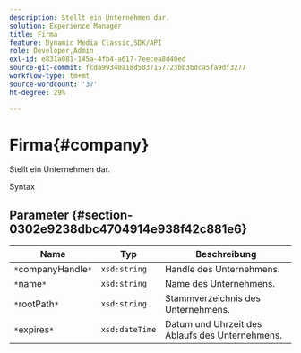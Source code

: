 ```yaml
---
description: Stellt ein Unternehmen dar.
solution: Experience Manager
title: Firma
feature: Dynamic Media Classic,SDK/API
role: Developer,Admin
exl-id: e831a081-145a-4fb4-a617-7eecea8d40ed
source-git-commit: fcda99340a18d5037157723bb3bdca5fa9df3277
workflow-type: tm+mt
source-wordcount: '37'
ht-degree: 29%

---
```


# Firma{#company}

Stellt ein Unternehmen dar.

Syntax

## Parameter {#section-0302e9238dbc4704914e938f42c881e6}

| Name | Typ | Beschreibung |
|---|---|---|
| `*`companyHandle`*` | `xsd:string` | Handle des Unternehmens. |
| `*`name`*` | `xsd:string` | Name des Unternehmens. |
| `*`rootPath`*` | `xsd:string` | Stammverzeichnis des Unternehmens. |
| `*`expires`*` | `xsd:dateTime` | Datum und Uhrzeit des Ablaufs des Unternehmens. |
